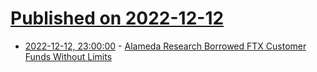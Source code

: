 # [Published on 2022-12-12](index.md)

* [2022-12-12, 23:00:00](https://news.slashdot.org/story/22/12/12/2248237/alameda-research-borrowed-ftx-customer-funds-without-limits?utm_source=rss1.0mainlinkanon&utm_medium=feed) - [Alameda Research Borrowed FTX Customer Funds Without Limits](https://news.slashdot.org/story/22/12/12/2248237/alameda-research-borrowed-ftx-customer-funds-without-limits?utm_source=rss1.0mainlinkanon&utm_medium=feed)
